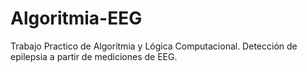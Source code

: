 # Algoritmia-EEG
Trabajo Practico de Algoritmia y Lógica Computacional. Detección de epilepsia a partir de mediciones de EEG.

